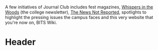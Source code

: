 <!-- TITLE: Journal Club -->
<!-- SUBTITLE: Journal Club is a student organisation that focuses on journalism. -->

A few initiatives of Journal Club includes fest magazines,  [Whispers in the Woods](/orgs/journal-club/whispers-in-the-woods) (the college newsletter), [The News Not Reported](/orgs/journal-club/the-news-not-reported), spotlights to highlight the pressing issues the campus faces and this very website that you're now on, BITS Wiki.

# Header